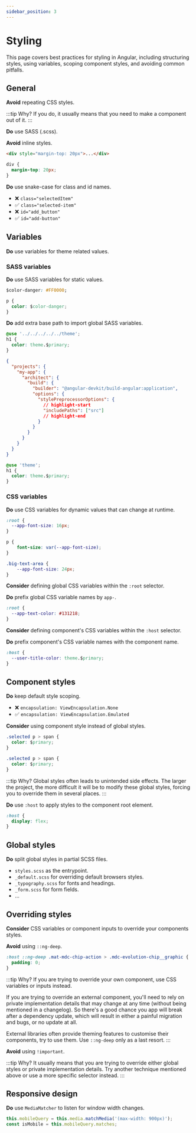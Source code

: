```yaml
---
sidebar_position: 3
---
```

# Styling
This page covers best practices for styling in Angular, including structuring styles, using variables, scoping component styles, and avoiding common pitfalls.

## General

**Avoid** repeating CSS styles.

:::tip Why?
If you do, it usually means that you need to make a component out of it.
:::

**Do** use SASS (.scss).

**Avoid** inline styles.
```html title="❌ user.component.html"
<div style="margin-top: 20px">...</div>
```

```css title="✅ user.component.scss"
div { 
  margin-top: 20px;
}
```

**Do** use snake-case for class and id names.
- ❌ `class="selectedItem"`
- ✅ `class="selected-item"`
- ❌ `id="add_button"`
- ✅ `id="add-button"`

## Variables

**Do** use variables for theme related values.

### SASS variables

**Do** use SASS variables for static values.
```css 
$color-danger: #FF0000;

p {
  color: $color-danger;
}
```

**Do** add extra base path to import global SASS variables.

```css title="❌ user.component.scss"
@use '../../../../../theme';
h1 {
  color: theme.$primary;
}
```

```json title="✅ angular.json"
{
  "projects": {
    "my-app": {
      "architect": {
        "build": {
          "builder": "@angular-devkit/build-angular:application",
          "options": {
            "stylePreprocessorOptions": {
              // highlight-start
              "includePaths": ["src"]
              // highlight-end
            }
          }
        }
      }
    }
  }
}
```

```css title="✅ user.component.scss"
@use 'theme';
h1 {
  color: theme.$primary;
}
```

### CSS variables

**Do** use CSS variables for dynamic values that can change at runtime.
```css 
:root {
  --app-font-size: 16px;
}

p {
    font-size: var(--app-font-size);
}

.big-text-area {
    --app-font-size: 24px;
}
```

**Consider** defining global CSS variables within the `:root` selector.

**Do** prefix global CSS variable names by `app-`.

```css title="✅ user.component.scss"
:root { 
  --app-text-color: #131218;
}
```

**Consider** defining component's CSS variables within the `:host` selector.

**Do** prefix component's CSS variable names with the component name.

```css title="✅ user.component.scss"
:host { 
  --user-title-color: theme.$primary;
}
```

## Component styles

**Do** keep default style scoping.
- ❌ `encapsulation: ViewEncapsulation.None`
- ✅ `encapsulation: ViewEncapsulation.Emulated`

**Consider** using component style instead of global styles.

```css title="❌ styles.scss"
.selected p > span {
  color: $primary;
}
```

```css title="✅ user-card.component.scss"
.selected p > span {
  color: $primary;
}
```

:::tip Why?
Global styles often leads to unintended side effects. The larger the project, the more difficult it will be to modify these global styles, 
forcing you to override them in several places.
:::

**Do** use `:host` to apply styles to the component root element.
```css title="✅ user.component.scss"
:host { 
  display: flex;
}
```

## Global styles

**Do** split global styles in partial SCSS files.
- `styles.scss` as the entrypoint. 
- `_default.scss` for overriding default browsers styles.
- `_typography.scss` for fonts and headings.
- `_form.scss` for form fields.
- ...

## Overriding styles

**Consider** CSS variables or component inputs to override your components styles.

**Avoid** using `::ng-deep`.

```css title="❌ user.component.ts"
:host ::ng-deep .mat-mdc-chip-action > .mdc-evolution-chip__graphic {
  padding: 0;
}
```

:::tip Why?
If you are trying to override your own component, use CSS variables or inputs instead.

If you are trying to override an external component, you'll need to rely on private implementation details that may change at any time (without being mentioned in a changelog). 
So there's a good chance you app will break after a dependency update, which will result in either a painful migration and bugs, or no update at all.

External libraries often provide theming features to customise their components, try to use them. Use `::ng-deep` only as a last resort.
:::

**Avoid** using `!important`.

:::tip Why?
It usually means that you are trying to override either global styles or private implementation details. 
Try another technique mentioned above or use a more specific selector instead.
:::

## Responsive design

**Do** use `MediaMatcher` to listen for window width changes.
```ts title="✅ layout.component.ts"
this.mobileQuery = this.media.matchMedia('(max-width: 900px)');
const isMobile = this.mobileQuery.matches;
```
